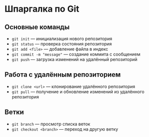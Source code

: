 # Шпаргалка по Git

## Основные команды
- `git init` — инициализация нового репозитория
- `git status` — проверка состояния репозитория
- `git add <file>` — добавление файла в индекс
- `git commit -m "message"` — создание коммита с сообщением
- `git push` — загрузка изменений на удалённый репозиторий

## Работа с удалённым репозиторием
- `git clone <url>` — клонирование удалённого репозитория
- `git pull` — получение и обновление изменений из удалённого репозитория

## Ветки
- `git branch` — просмотр списка веток
- `git checkout <branch>` — переход на другую ветку